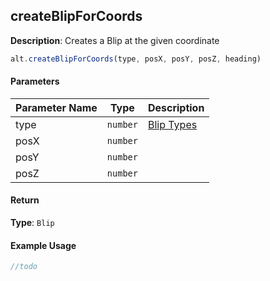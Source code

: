 ## createBlipForCoords

**Description**: Creates a Blip at the given coordinate

```javascript
alt.createBlipForCoords(type, posX, posY, posZ, heading)
```

#### Parameters

| Parameter Name | Type   | Description |
| -------------- | ------ | ----------- |
| type        | `number`|    [Blip Types](docs/Resources/Blips/Types.md)         |
| posX        | `number` |             |
| posY        | `number` |             |
| posZ        | `number` |             |

#### Return

**Type**: `Blip`


#### Example Usage

```javascript
//todo
```
